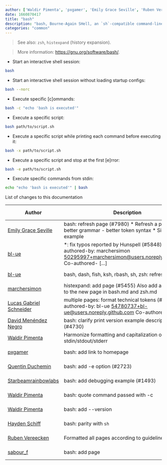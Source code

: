 ```yaml
---
author: ['Waldir Pimenta', 'pxgamer', 'Emily Grace Seville', 'Ruben Vereecken', 'bl-ue', 'Quentin Duchemin', 'Starbeamrainbowlabs', 'sabour_f', 'Hayden Schiff', 'David Menéndez Negro', 'Lucas Gabriel Schneider', 'marchersimon']
date: 1660870417
title: "bash"
description: "bash, Bourne-Again SHell, an `sh`-compatible command-line interpreter."
categories: "common"
---
```

> See also: `zsh`, `histexpand` (history expansion).

> More information: <https://gnu.org/software/bash/>.

- Start an interactive shell session:

```bash
bash
```

- Start an interactive shell session without loading startup configs:

```bash
bash --norc
```

- Execute specific [c]ommands:

```bash
bash -c "echo 'bash is executed'"
```

- Execute a specific script:

```bash
bash path/to/script.sh
```

- Execute a specific script while printing each command before executing it:

```bash
bash -x path/to/script.sh
```

- Execute a specific script and stop at the first [e]rror:

```bash
bash -e path/to/script.sh
```

- Execute specific commands from stdin:

```bash
echo "echo 'bash is executed'" | bash
```
List of changes to this documentation


Author | Description | ISO 8601 Date | GitHub link
------|-----|-----|-----
[Emily Grace Seville](mailto:emilyseville7cf@gmail.com) | bash: refresh page (#7980) * Refresh a page: - better grammar - better token syntax * Simplify `-s` example | 2022-08-19T02:53:37 | [e7eae6c77237](https://github.com/tldr-pages/tldr/commit/e7eae6c77237142902d2dfee3da821cac8e1ae01)
[bl-ue](mailto:54780737+bl-ue@users.noreply.github.com) | *: fix typos reported by Hunspell (#5848) Co-authored-by: marchersimon <50295997+marchersimon@users.noreply.github.com> Co-authored- [...] | 2021-05-20T22:13:41 | [8ebd171d6f00](https://github.com/tldr-pages/tldr/commit/8ebd171d6f001698709fefc02b1fd5cc9f3a99c4)
[bl-ue](mailto:54780737+bl-ue@users.noreply.github.com) | bash, dash, fish, ksh, rbash, sh, zsh: refresh (#5714) | 2021-04-14T16:07:21 | [16e4ed5c8993](https://github.com/tldr-pages/tldr/commit/16e4ed5c899393a2563346ddde246e136de801ab)
[marchersimon](mailto:50295997+marchersimon@users.noreply.github.com) | histexpand: add page (#5455) Also add a reference to the new page in bash.md and zsh.md | 2021-04-04T22:07:13 | [03819122c9bc](https://github.com/tldr-pages/tldr/commit/03819122c9bc668750cd8c9a7f8a4a92c615c0e3)
[Lucas Gabriel Schneider](mailto:casdpa@gmail.com) | multiple pages: format technical tokens (#5119) Co-authored-by: bl-ue <54780737+bl-ue@users.noreply.github.com> Co-authored-by: [...] | 2021-01-31T18:05:18 | [a5fe31bc47ae](https://github.com/tldr-pages/tldr/commit/a5fe31bc47aece3efa5e66b52b3cf384f27d5d72)
[David Menéndez Negro](mailto:dmnq@hotmail.es) | bash: clarify print version example description (#4730) | 2020-10-19T18:50:30 | [1ce8ecd6ed17](https://github.com/tldr-pages/tldr/commit/1ce8ecd6ed178dde7d3a9c05f54c8c90e964fb9a)
[Waldir Pimenta](mailto:waldyrious@gmail.com) | Harmonize formatting and capitalization of stdin/stdout/stderr | 2019-06-17T18:39:58 | [cf25745db1d8](https://github.com/tldr-pages/tldr/commit/cf25745db1d86744c762e15e6a2ba04ef9f9acc1)
[pxgamer](mailto:owzie123@gmail.com) | bash: add link to homepage | 2019-06-09T18:53:49 | [a6c02066dc74](https://github.com/tldr-pages/tldr/commit/a6c02066dc74fd2da3ffbf0f8fd0f050c3e553e5)
[Quentin Duchemin](mailto:quentinduchemin@tuta.io) | bash: add -e option (#2723) | 2019-01-23T07:27:08 | [c3d16cdf9ad7](https://github.com/tldr-pages/tldr/commit/c3d16cdf9ad7d96e0c6c7478b202e0b195f5c91d)
[Starbeamrainbowlabs](mailto:sbrl@starbeamrainbowlabs.com) | bash: add debugging example (#1493) | 2017-09-21T09:35:20 | [cd5897c7c75a](https://github.com/tldr-pages/tldr/commit/cd5897c7c75ab7ad54c6bcc91a65084756819251)
[Waldir Pimenta](mailto:waldyrious@gmail.com) | bash: quote command passed with -c | 2016-09-04T21:59:10 | [0f16059d3a6c](https://github.com/tldr-pages/tldr/commit/0f16059d3a6ca27c2cba97c39460335a72a71b96)
[Waldir Pimenta](mailto:waldyrious@gmail.com) | bash: add --version | 2016-09-01T15:31:38 | [9ecfc2bd9dcb](https://github.com/tldr-pages/tldr/commit/9ecfc2bd9dcb5d75a74e86894b6d1c405ddb77c6)
[Hayden Schiff](mailto:oxguy3@gmail.com) | bash: parity with `sh` | 2016-02-23T02:14:41 | [8aaaec66c127](https://github.com/tldr-pages/tldr/commit/8aaaec66c127ffbc510743fc3a2f951548945bd0)
[Ruben Vereecken](mailto:rubenvereecken@gmail.com) | Formatted all pages according to guidelines. | 2016-01-08T09:38:59 | [066582e8eab5](https://github.com/tldr-pages/tldr/commit/066582e8eab57bce9861cc8d379e158d61f1cc95)
[sabour_f](mailto:sabour_f@epitech.eu) | bash: add page | 2016-01-05T01:33:17 | [01ab02d1eff7](https://github.com/tldr-pages/tldr/commit/01ab02d1eff7c0739617af79d733a3236e58dca6)

